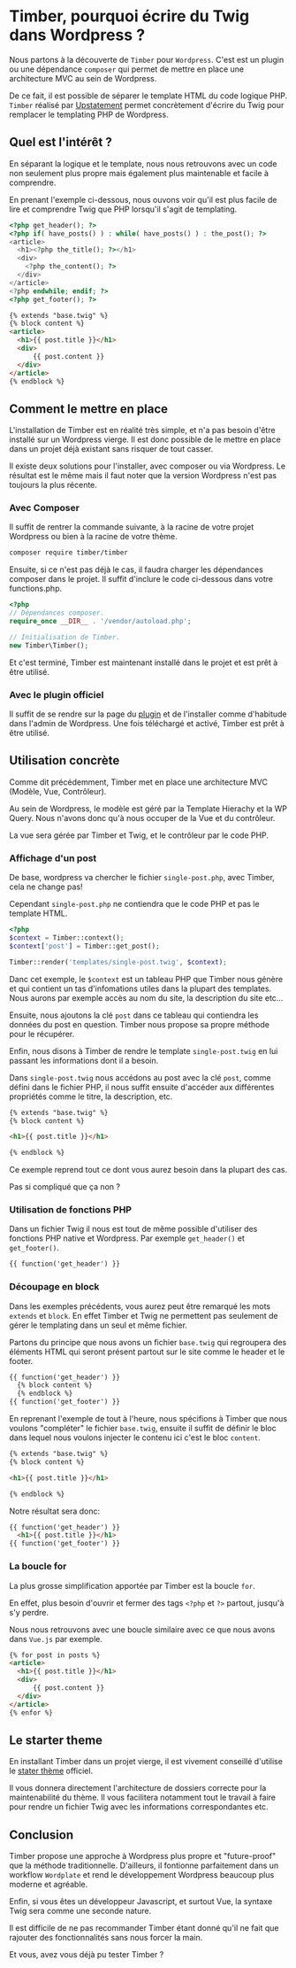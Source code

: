 # Timber, pourquoi écrire du Twig dans Wordpress ?

Nous partons à la découverte de `Timber` pour `Wordpress`. C'est est un plugin ou une dépendance `composer` qui permet de mettre en place une architecture MVC au sein de Wordpress.

De ce fait, il est possible de séparer le template HTML du code logique PHP. `Timber` réalisé par [Upstatement](https://upstatement.com/) permet concrètement d'écrire du Twig pour remplacer le templating PHP de Wordpress.

## Quel est l'intérêt ?

En séparant la logique et le template, nous nous retrouvons avec un code non seulement plus propre mais également plus maintenable et facile à comprendre.

En prenant l'exemple ci-dessous, nous ouvons voir  qu'il est plus facile de lire et comprendre Twig que PHP lorsqu'il s'agit de templating.

```php
<?php get_header(); ?>
<?php if( have_posts() ) : while( have_posts() ) : the_post(); ?>
<article>
  <h1><?php the_title(); ?></h1>
  <div>
    <?php the_content(); ?>
  </div>
</article>
<?php endwhile; endif; ?>
<?php get_footer(); ?>
```

```html
{% extends "base.twig" %}
{% block content %}
<article>
  <h1>{{ post.title }}</h1>
  <div>
      {{ post.content }}
  </div>
</article>
{% endblock %}
```

## Comment le mettre en place

L'installation de Timber est en réalité très simple, et n'a pas besoin d'être installé sur un Wordpress vierge. Il est donc possible de le mettre en place dans un projet déjà existant sans risquer de tout casser.

Il existe deux solutions pour l'installer, avec composer ou via Wordpress. Le résultat est le même mais il faut noter que la version Wordpress n'est pas toujours la plus récente.

### Avec Composer

Il suffit de rentrer la commande suivante, à la racine de votre projet Wordpress ou bien à la racine de votre thème.

```sh
composer require timber/timber
```

Ensuite, si ce n'est pas déjà le cas, il faudra charger les dépendances composer dans le projet. Il suffit d'inclure le code ci-dessous dans votre functions.php.

```php
<?php
// Dépendances composer.
require_once __DIR__ . '/vendor/autoload.php';

// Initialisation de Timber.
new Timber\Timber();
```

Et c'est terminé, Timber est maintenant installé dans le projet et est prêt à être utilisé.

### Avec le plugin officiel

Il suffit de se rendre sur la page du [plugin](https://wordpress.org/plugins/timber-library/) et de l'installer comme d'habitude dans l'admin de Wordpress. Une fois téléchargé et activé, Timber est prêt à être utilisé.

## Utilisation concrète

Comme dit précédemment, Timber met en place une architecture MVC (Modèle, Vue, Contrôleur).

Au sein de Wordpress, le modèle est géré par la Template Hierachy et la WP Query. Nous n'avons donc qu'à nous occuper de la Vue et du contrôleur.

La vue sera gérée par Timber et Twig, et le contrôleur par le code PHP.

### Affichage d'un post

De base, wordpress va chercher le fichier `single-post.php`, avec Timber, cela ne change pas!

Cependant `single-post.php` ne contiendra que le code PHP et pas le template HTML.

```php
<?php
$context = Timber::context();
$context['post'] = Timber::get_post();

Timber::render('templates/single-post.twig', $context);
```

Danc cet exemple, le `$context` est un tableau PHP que Timber nous génère et qui contient un tas d'infomations utiles dans la plupart des templates. Nous aurons par exemple accès au nom du site, la description du site etc...

Ensuite, nous ajoutons la clé `post` dans ce tableau qui contiendra les données du post en question. Timber nous propose sa propre méthode pour le récupérer.

Enfin, nous disons à Timber de rendre le template `single-post.twig` en lui passant les informations dont il a besoin.

Dans `single-post.twig` nous accédons au post avec la clé `post`, comme défini dans le fichier PHP, il nous suffit ensuite d'accéder aux différentes propriétés comme le titre, la description, etc.

```html
{% extends "base.twig" %}
{% block content %}

<h1>{{ post.title }}</h1>

{% endblock %}
```

Ce exemple reprend tout ce dont vous aurez besoin dans la plupart des cas.

Pas si compliqué que ça non ?

### Utilisation de fonctions PHP

Dans un fichier Twig il nous est tout de même possible d'utiliser des fonctions PHP native et Wordpress.
Par exemple `get_header()` et `get_footer()`.

```html
{{ function('get_header') }}
```

### Découpage en block

Dans les exemples précédents, vous aurez peut être remarqué les mots `extends` et `block`. En effet Timber et Twig ne permettent pas seulement de gérer le templating dans un seul et même fichier.

Partons du principe que nous avons un fichier `base.twig` qui regroupera des éléments HTML qui seront présent partout sur le site comme le header et le footer.

```html
{{ function('get_header') }}
  {% block content %}
  {% endblock %}
{{ function('get_footer') }}
```

En reprenant l'exemple de tout à l'heure, nous spécifions à Timber que nous voulons "compléter" le fichier `base.twig`, ensuite il suffit de définir le bloc dans lequel nous voulons injecter le contenu ici c'est le bloc `content`.

```html
{% extends "base.twig" %}
{% block content %}

<h1>{{ post.title }}</h1>

{% endblock %}
```

Notre résultat sera donc:

```html
{{ function('get_header') }}
  <h1>{{ post.title }}</h1>
{{ function('get_footer') }}
```

### La boucle for

La plus grosse simplification apportée par Timber est la boucle `for`.

En effet, plus besoin d'ouvrir et fermer des tags `<?php` et `?>` partout, jusqu'à s'y perdre.

Nous nous retrouvons avec une boucle similaire avec ce que nous avons dans `Vue.js` par exemple.

```html
{% for post in posts %}
<article>
  <h1>{{ post.title }}</h1>
  <div>
      {{ post.content }}
  </div>
</article>
{% enfor %}
```

## Le starter theme

En installant Timber dans un projet vierge, il est vivement conseillé d'utilise le [stater thème](https://github.com/timber/starter-theme) officiel.

Il vous donnera directement l'architecture de dossiers correcte pour la maintenabilité du thème. Il vous facilitera notamment tout le travail à faire pour rendre un fichier Twig avec les informations correspondantes etc.

## Conclusion

Timber propose une approche à Wordpress plus propre et "future-proof" que la méthode traditionnelle. D'ailleurs, il fontionne parfaitement dans un workflow `Wordplate` et rend le développement Wordpress beaucoup plus moderne et agréable.

Enfin, si vous êtes un développeur Javascript, et surtout Vue, la syntaxe Twig sera comme une seconde nature.

Il est difficile de ne pas recommander Timber étant donné qu'il ne fait que rajouter des fonctionnalités sans nous forcer la main.

Et vous, avez vous déjà pu tester Timber ?

